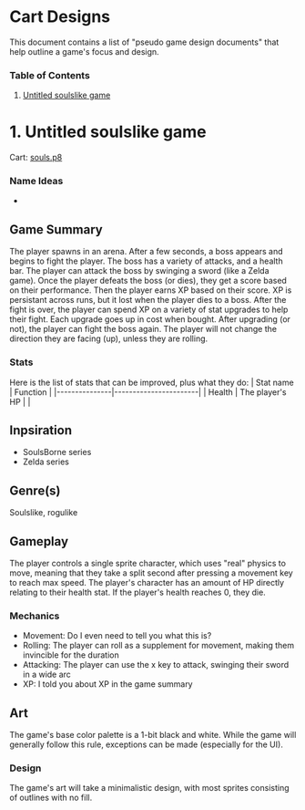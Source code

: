 # Cart Designs
This document contains a list of "pseudo game design documents" that help
outline a game's focus and design.

### Table of Contents
1. [Untitled soulslike game](#1.-Untitled-soulslike-game)

# 1. Untitled soulslike game
Cart: [souls.p8](souls.p8)

### Name Ideas
- 

## Game Summary
The player spawns in an arena. After a few seconds, a boss appears and
begins to fight the player. The boss has a variety of attacks, and a
health bar. The player can attack the boss by swinging a sword (like a
Zelda game). Once the player defeats the boss (or dies), they get a
score based on their performance. Then the player earns XP based on
their score. XP is persistant across runs, but it lost when the player
dies to a boss. After the fight is over, the player can spend XP on a
variety of stat upgrades to help their fight. Each upgrade goes up in
cost when bought. After upgrading (or not), the player can fight the
boss again. The player will not change the direction they are facing
(up), unless they are rolling.

### Stats
Here is the list of stats that can be improved, plus what they do:
| Stat name     | Function              |
|---------------|-----------------------|
| Health        | The player's HP       |
| 

## Inpsiration
- SoulsBorne series
- Zelda series

## Genre(s)
Soulslike, rogulike

## Gameplay
The player controls a single sprite character, which uses "real"
physics to move, meaning that they take a split second after pressing
a movement key to reach max speed. The player's character has an 
amount of HP directly relating to their health stat. If the player's
health reaches 0, they die.

### Mechanics
- Movement: Do I even need to tell you what this is?
- Rolling: The player can roll as a supplement for movement, making
		   them invincible for the duration
- Attacking: The player can use the x key to attack, swinging their
			 sword in a wide arc
- XP: I told you about XP in the game summary

## Art
The game's base color palette is a 1-bit black and white. While
the game will generally follow this rule, exceptions can be made
(especially for the UI).

### Design
The game's art will take a minimalistic design, with most sprites 
consisting of outlines with no fill.
